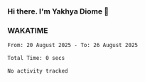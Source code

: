 ### Hi there. I'm Yakhya Diome 👋

### WAKATIME
<!--START_SECTION:waka-->

```txt
From: 20 August 2025 - To: 26 August 2025

Total Time: 0 secs

No activity tracked
```

<!--END_SECTION:waka-->
